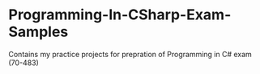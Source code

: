 # Programming-In-CSharp-Exam-Samples
Contains my practice projects for prepration of Programming in C# exam (70-483)
